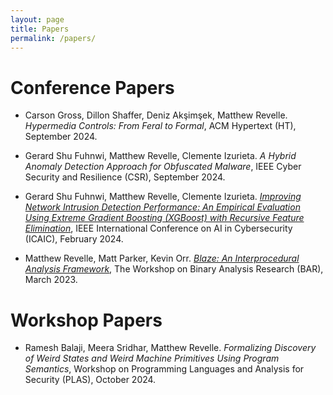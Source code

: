 ```yaml
---
layout: page
title: Papers
permalink: /papers/
---
```


# Conference Papers

- Carson Gross, Dillon Shaffer, Deniz Akşimşek, Matthew Revelle. _Hypermedia Controls: From Feral to Formal_, ACM Hypertext (HT), September 2024.

- Gerard Shu Fuhnwi, Matthew Revelle, Clemente Izurieta. _A Hybrid Anomaly Detection Approach for Obfuscated Malware_, IEEE Cyber Security and Resilience (CSR), September 2024.

- Gerard Shu Fuhnwi, Matthew Revelle, Clemente Izurieta. [_Improving Network Intrusion Detection Performance: An Empirical Evaluation Using Extreme Gradient Boosting (XGBoost) with Recursive Feature Elimination_](https://www.researchgate.net/profile/Gerard-Shu-Fuhnwi/publication/378277014_Improving_Network_Intrusion_Detection_Performance_An_Empirical_Evaluation_Using_Extreme_Gradient_Boosting_XGBoost_with_Recursive_Feature_Elimination/links/65d1489801325d4652117e66/Improving-Network-Intrusion-Detection-Performance-An-Empirical-Evaluation-Using-Extreme-Gradient-Boosting-XGBoost-with-Recursive-Feature-Elimination.pdf), IEEE International Conference on AI in Cybersecurity (ICAIC), February 2024.

- Matthew Revelle, Matt Parker, Kevin Orr. [_Blaze: An Interprocedural Analysis Framework_](https://bar2023.github.io/2023papers/9/bar2023-final9.pdf), The Workshop on Binary Analysis Research (BAR), March 2023.

# Workshop Papers

- Ramesh Balaji, Meera Sridhar, Matthew Revelle. _Formalizing Discovery of Weird States and Weird Machine Primitives Using Program Semantics_, Workshop on Programming Languages and Analysis for Security (PLAS), October 2024.
